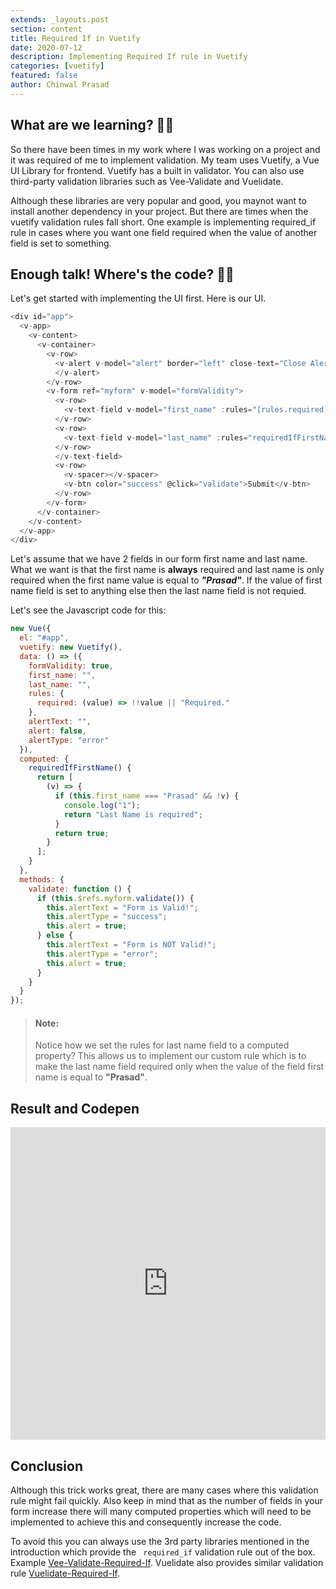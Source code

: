 ```yaml
---
extends: _layouts.post
section: content
title: Required If in Vuetify
date: 2020-07-12
description: Implementing Required If rule in Vuetify
categories: [vuetify]
featured: false
author: Chinwal Prasad
---
```


## What are we learning? 💁‍♂️

So there have been times in my work where I was working on a project and it was required of me to implement validation. My team uses Vuetify, a Vue UI Library for frontend. Vuetify has a built in validator. You can also use third-party validation libraries such as Vee-Validate and Vuelidate.

Although these libraries are very popular and good, you maynot want to install another dependency in your project. But there are times when the vuetify validation rules fall short. One example is implementing required_if rule in cases where you want one field required when the value of another field is set to something.

## Enough talk! Where's the code? 💁‍♂️

Let's get started with implementing the UI first. Here is our UI.

```js
<div id="app">
  <v-app>
    <v-content>
      <v-container>
        <v-row>
          <v-alert v-model="alert" border="left" close-text="Close Alert" :type="alertType" dark>{{ alertText }}
          </v-alert>
        </v-row>
        <v-form ref="myform" v-model="formValidity">
          <v-row>
            <v-text-field v-model="first_name" :rules="[rules.required]" solo label="First Name">
          </v-row>
          <v-row>
            <v-text-field v-model="last_name" :rules="requiredIfFirstName" solo label="Last Name">
          </v-row>
          </v-text-field>
          <v-row>
            <v-spacer></v-spacer>
            <v-btn color="success" @click="validate">Submit</v-btn>
          </v-row>
        </v-form>
      </v-container>
    </v-content>
  </v-app>
</div>
```

Let's assume that we have 2 fields in our form first name and last name. What we want is that the first name is **always** required and last name is only required when the first name value is equal to ***"Prasad"***. If the value of first name field is set to anything else then the last name field is not requied.

Let's see the Javascript code for this:

```js
new Vue({
  el: "#app",
  vuetify: new Vuetify(),
  data: () => ({
    formValidity: true,
    first_name: "",
    last_name: "",
    rules: {
      required: (value) => !!value || "Required."
    },
    alertText: "",
    alert: false,
    alertType: "error"
  }),
  computed: {
    requiredIfFirstName() {
      return [
        (v) => {
          if (this.first_name === "Prasad" && !v) {
            console.log("1");
            return "Last Name is required";
          }
          return true;
        }
      ];
    }
  },
  methods: {
    validate: function () {
      if (this.$refs.myform.validate()) {
        this.alertText = "Form is Valid!";
        this.alertType = "success";
        this.alert = true;
      } else {
        this.alertText = "Form is NOT Valid!";
        this.alertType = "error";
        this.alert = true;
      }
    }
  }
});

```

> #### Note:
>
> Notice how we set the rules for last name field to a computed property? This allows us to implement our custom rule which is to make the last name field required only when the value of the field first name is equal to **"Prasad"**.

## Result and Codepen

<iframe height="500" style="width: 100%;" scrolling="no" title="Vuetify Required If" src="https://codepen.io/prasadchinwal5/embed/NWxBNjX?theme-id=dark&default-tab=js,result" frameborder="no" allowtransparency="true" allowfullscreen="true">See the Pen <a href='https://codepen.io/prasadchinwal5/pen/NWxBNjX'>Vuetify Required If</a> by prasad chinwal(<a href='https://codepen.io/prasadchinwal5'>@prasadchinwal5</a>) on <a href='https://codepen.io'>CodePen</a>.</iframe>

## Conclusion

Although this trick works great, there are many cases where this validation rule might fail quickly. Also keep in mind that as the number of fields in your form increase there will many computed properties which will need to be implemented to achieve this and consequently increase the code.

To avoid this you can always use the 3rd party libraries mentioned in the introduction which provide the ``` required_if``` validation rule out of the box. Example [Vee-Validate-Required-If](https://logaretm.github.io/vee-validate/guide/rules.html#required-if). Vuelidate also provides similar validation rule [Vuelidate-Required-If](https://vuelidate.js.org/#sub-builtin-validators).